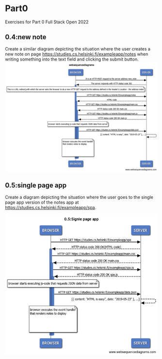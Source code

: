 # Part0

Exercises for Part 0 Full Stack Open 2022

## 0.4:new note
Create a similar diagram depicting the situation where the user creates a new note on page https://studies.cs.helsinki.fi/exampleapp/notes when writing something into the text field and clicking the submit button.
![Getting Started](./images/0.4.png
)

## 0.5:single page app
Create a diagram depicting the situation where the user goes to the single page app version of the notes app at https://studies.cs.helsinki.fi/exampleapp/spa.

![Getting Started](./images/0.5.png
)